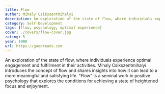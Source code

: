 ```yaml
---
title: Flow
author: Mihaly Csikszentmihalyi
description: An exploration of the state of flow, where individuals experience optimal engagement and fulfillment in their activities.
category: Self-Development
tags: [flow, psychology, optimal experience]
cover: ./covers/flow-cover.jpg
rating: 5
year: 1990
url: https://goodreads.com
---
```


An exploration of the state of flow, where individuals experience optimal engagement and fulfillment in their activities. Mihaly Csikszentmihalyi introduces the concept of flow and shares insights into how it can lead to a more meaningful and satisfying life. "Flow" is a seminal work in positive psychology that explores the conditions for achieving a state of heightened focus and enjoyment.
